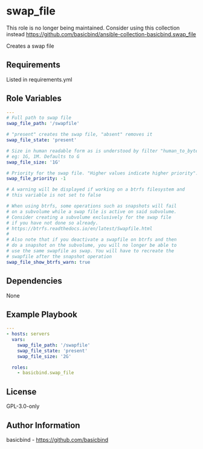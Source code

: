
swap_file
=========
This role is no longer being maintained. 
Consider using this collection instead
https://github.com/basicbind/ansible-collection-basicbind.swap_file

Creates a swap file

Requirements
------------

Listed in requirements.yml

Role Variables
--------------

```yaml
---
# Full path to swap file
swap_file_path: '/swapfile'

# "present" creates the swap file, "absent" removes it
swap_file_state: 'present'

# Size in human readable form as is understood by filter "human_to_bytes"
# eg: 1G, 1M. Defaults to G
swap_file_size: '1G'

# Priority for the swap file. "Higher values indicate higher priority".
swap_file_priority: -1 

# A warning will be displayed if working on a btrfs filesystem and
# this variable is not set to false

# When using btrfs, some operations such as snapshots will fail
# on a subvolume while a swap file is active on said subvolume.
# Consider creating a subvolume exclusively for the swap file
# if you have not done so already.
# https://btrfs.readthedocs.io/en/latest/Swapfile.html
#
# Also note that if you deactivate a swapfile on btrfs and then
# do a snapshot on the subvolume, you will no longer be able to
# use the same swapfile as swap. You will have to recreate the
# swapfile after the snapshot operation
swap_file_show_btrfs_warn: true 
```

Dependencies
------------

None

Example Playbook
----------------
```yaml
---
- hosts: servers
  vars:
    swap_file_path: '/swapfile'
    swap_file_state: 'present'
    swap_file_size: '2G'

  roles:
    - basicbind.swap_file
```

License
-------

GPL-3.0-only

Author Information
------------------
basicbind - https://github.com/basicbind

